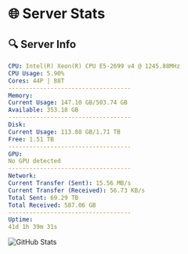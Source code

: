 # 🌐 Server Stats
## 🔍 Server Info
```yaml
CPU: Intel(R) Xeon(R) CPU E5-2699 v4 @ 1245.88MHz
CPU Usage: 5.90%
Cores: 44P | 88T
-----------------------------------
Memory:
Current Usage: 147.10 GB/503.74 GB
Available: 353.18 GB
-----------------------------------
Disk:
Current Usage: 113.88 GB/1.71 TB
Free: 1.51 TB
-----------------------------------
GPU:
No GPU detected
-----------------------------------
Network:
Current Transfer (Sent): 15.56 MB/s
Current Transfer (Received): 56.73 KB/s
Total Sent: 69.29 TB
Total Received: 587.06 GB
-----------------------------------
Uptime:
41d 1h 39m 31s
```
![GitHub Stats](https://img.shields.io/badge/Updated-2025-04-17_23:02:20-blue)